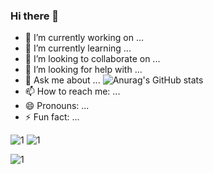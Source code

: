 ### Hi there 👋

<!--
**PigPigLetsGo/PigPigLetsGo** is a ✨ _special_ ✨ repository because its `README.md` (this file) appears on your GitHub profile.

Here are some ideas to get you started:

- 🔭 I’m currently working on ...
- 🌱 I’m currently learning ...
- 👯 I’m looking to collaborate on ...
- 🤔 I’m looking for help with ...
- 💬 Ask me about ...
- 📫 How to reach me: ...
- 😄 Pronouns: ...
- ⚡ Fun fact: ...
-->

- 🔭 I’m currently working on ...
- 🌱 I’m currently learning ...
- 👯 I’m looking to collaborate on ...
- 🤔 I’m looking for help with ...
- 💬 Ask me about ...                  ![Anurag's GitHub stats](https://github-readme-stats.vercel.app/api?username=anuraghazra&theme=dark&show_icons=true)
- 📫 How to reach me: ...
- 😄 Pronouns: ...
- ⚡ Fun fact: ...

![1](https://img.shields.io/badge/Github-%E5%85%A8%E7%90%83%E5%89%8D10%E5%90%8D-red)  ![1](https://img.shields.io/badge/Gieet-%E5%85%A8%E7%90%83%E5%89%8D10%E5%90%8D-pink)

![1](https://camo.githubusercontent.com/a9d7caa5f261cb113598972d43faae099ab3a67d75d67486e107171ad3b79aa9/68747470733a2f2f6769746875622d726561646d652d73746174732e76657263656c2e6170702f6170692f70696e2f3f757365726e616d653d616e7572616768617a7261267265706f3d6769746875622d726561646d652d73746174732663616368655f7365636f6e64733d3836343030267468656d653d6d61726f6f6e676f6c64)  



<!--<img align="right" src="https://github-readme-stats.vercel.app/api?username=PigPigLetsGo&show_icons=true&icon_color=CE1D2D&text_color=718096&&bg_color=DEG,COLOR1,COLOR2,COLOR3...COLOR10&hide_title=true" />-->


